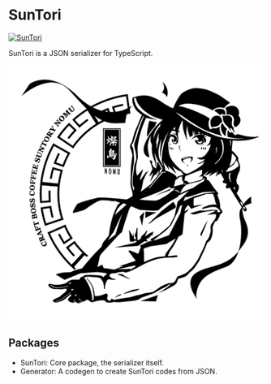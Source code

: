 # SunTori

[![SunTori](https://github.com/LancerComet/SunTori/workflows/Test/badge.svg)](https://github.com/LancerComet/SunTori/actions)

SunTori is a JSON serializer for TypeScript.

![SunTori](https://raw.githubusercontent.com/LancerComet/SunTori/master/suntori.png)

## Packages

 - SunTori: Core package, the serializer itself.
 - Generator: A codegen to create SunTori codes from JSON.

